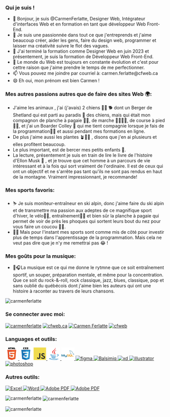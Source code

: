 <h3>Qui je suis !</h3>
<ul>
<li>👋 Bonjour, je suis @CarmenFerlatte, Designer Web, Intégrateur d'interfaces Web et en formation en tant que développeur Web Front-End.</li> 
<li>👀 Je suis une passionnée dans tout ce que j'entreprends et j'aime beaucoup créer, aider les gens, faire du design web, programmer et laisser ma créativité suivre le flot des vagues.</li>
<li>🌱 J'ai terminé la formation comme Designer Web en juin 2023 et présentement, je suis la formation de Développeur Web Front-End.</li>
<li>💞️ Le monde du Web est toujours en constante évolution et c'est pour cettre raison que j'aime prendre le temps de me perfectionner.</li> 
<li>📫 Vous pouvez me joindre par courriel à: carmen.ferlatte@cfweb.ca</li>
<li>😄 Eh oui, mon prénom est bien Carmen !</li> 
</ul>

<h3>Mes autres passions autres que de faire des sites Web 🌍:</h3>

<ul>
<li>J'aime les animaux , j'ai (j'avais) 2 chiens 🐕‍🦺 🐕 dont un Berger de Shetland qui est parti au paradis 🪽 des chiens, mais qui était mon compagnon de planche à pagaie 🏄‍♀️, de marche 🐕‍🦺🚶‍♀️, de course à pied 🏃‍♀️,  et j'ai un Boarder Colley 🐶 qui me tient compagnie lorsque je fais de la programmation👩‍💻 et aussi pendant mes formations en ligne.</li>
<li>De plus j'aime aussi les plantes 🪴🌱🌵  , disons que j'en ai plusieurs et elles profitent beaucoup.</li>
<li>Le plus important, est de bercer mes petits enfants 👶. </li>
<li>La lecture, présentement je suis en train de lire le livre de l'histoire d'Ellon Musk 📖 , et je trouve que cet homme à un parcours de vie intéressant et à la fois qui sort vraiment de l'ordinaire. Il est de ceux qui ont un objectif et ne s'arrête pas tant qu'ils ne sont pas rendus en haut de la montagne. Vraiment impressionnant, je recommande!</li>
</ul>

<h3>Mes sports favoris:</h3>
<ul>
<li>⛷️ Je suis moniteur-entraîneur en ski alpin, donc j'aime faire du ski alpin et de transmettre ma passion aux adeptes de ce magnifique sport d'hiver, le vélo🚴‍♀️, entraînement🏄‍♀️ et bien sûr la planche à pagaie qui permet de voir de près les phoques qui sortent leurs bout du nez pour vous faire un coucou 🦭👀.</li>
<li>🏃‍♀️ Mais pour l'instant mes sports sont comme mis de côté pour investir plus de temps dans l'apprentissage de la programmation. Mais cela ne veut pas dire que je n'y me remettrai pas 😂 !</li>
</ul>
<p></p>
  
<h3>Mes goûts pour la musique:</h3>
<ul>
<li>🎵🎧La musique est ce qui me donne le rytmne que ce soit entraînement sportif, un souper, préparation mentale, et même pour la concentration. Que ce soit du rock-&-roll, rock classique, jazz, blues, classique, pop et sans oublié du québécois dont j'aime bien les auteurs qui ont une histoire à raconter au travers de leurs chansons.</li>
</ul>
<p></p>
  
<p align="left"> <img src="https://komarev.com/ghpvc/?username=carmenferlatte&label=Profile%20views&color=0e75b6&style=flat" alt="carmenferlatte" > </p>

<h3 align="left">Se connecter avec moi:</h3>
<p align="left">
<a href="https://linkedin.com/in/carmenferlatte" target="blank"><img align="center" src="https://raw.githubusercontent.com/rahuldkjain/github-profile-readme-generator/master/src/images/icons/Social/linked-in-alt.svg" alt="carmenferlatte" height="30" width="40"></a>
<a href="https://fb.com/cfweb.ca" target="blank"><img align="center" src="https://raw.githubusercontent.com/rahuldkjain/github-profile-readme-generator/master/src/images/icons/Social/facebook.svg" alt="cfweb.ca" height="30" width="40"></a>
<a href="https://www.instagram.com/carmenferlatte/" target="blank"><img align="center" src="https://raw.githubusercontent.com/rahuldkjain/github-profile-readme-generator/master/src/images/icons/Social/instagram.svg" alt="Carmen Ferlatte" height="30" width="40"></a>
<a href="https://www.youtube.com/c/cfweb" target="blank"><img align="center" src="https://raw.githubusercontent.com/rahuldkjain/github-profile-readme-generator/master/src/images/icons/Social/youtube.svg" alt="cfweb" height="30" width="40"></a>
</p>

<h3 align="left">Languages et outils:</h3>
<p align="left"> 
  <a href="https://www.w3.org/html/" target="_blank" rel="noreferrer"> <img src="https://raw.githubusercontent.com/devicons/devicon/master/icons/html5/html5-original-wordmark.svg" alt="html5" width="40" height="40"> </a>
  <a href="https://www.w3schools.com/css/" target="_blank" rel="noreferrer"> <img src="https://raw.githubusercontent.com/devicons/devicon/master/icons/css3/css3-original-wordmark.svg" alt="css3" width="40" height="40"></a>
  <a href="https://developer.mozilla.org/en-US/docs/Web/JavaScript" target="_blank" rel="noreferrer"> <img src="https://raw.githubusercontent.com/devicons/devicon/master/icons/javascript/javascript-original.svg" alt="javascript" width="40" height="40"> </a>
  <a href="https://www.java.com" target="_blank" rel="noreferrer"> <img src="https://raw.githubusercontent.com/devicons/devicon/master/icons/java/java-original.svg" alt="java" width="40" height="40"> </a>
  <a href="https://www.mysql.com/" target="_blank" rel="noreferrer"> <img src="https://raw.githubusercontent.com/devicons/devicon/master/icons/mysql/mysql-original-wordmark.svg" alt="mysql" width="40" height="40"> </a>
  <a href="https://www.figma.com/" target="_blank" rel="noreferrer"> <img src="https://www.vectorlogo.zone/logos/figma/figma-icon.svg" alt="figma" width="40" height="40"> </a> 
  <a href="https://balsamiq.com/" target="_blank" rel="noreferrer"> <img src="https://cfweb.ca/img/social/balsimiq_smiley_face.svg" alt="Balsimiq" width="40" height="40"> </a>
    <a href="https://www.adobe.com/products/xd.html" target="_blank" rel="noreferrer"> <img src="https://cfweb.ca/img/social/Adobe_XD_CC_icon.svg" alt="xd" width="40" height="40"> </a>
   <a href="https://www.adobe.com/in/products/illustrator.html" target="_blank" rel="noreferrer"> <img src="https://www.vectorlogo.zone/logos/adobe_illustrator/adobe_illustrator-icon.svg" alt="illustrator" width="40" height="40"> </a>
  <a href="https://www.photoshop.com/en" target="_blank" rel="noreferrer"> <img src="https://cfweb.ca/img/social/adobe_photoshop_CC_icon.svg" alt="photoshop" width="40" height="40"> </a>
</p>

<h3 align="left">Autres outils:</h3>
<p align="left"> <a href="https://www.microsoft.com/fr-ca/microsoft-365/excel" target="_blank" rel="noreferrer"> <img src="https://cfweb.ca/img/social/microsoft_office_excel.svg" alt="Excel" width="40"> </a> 
  <a href="https://www.microsoft.com/fr-ca/microsoft-365/word" target="_blank" rel="noreferrer"> <img src="https://cfweb.ca/img/social/microsoft_office_word2019.svg" alt="Word" width="40"> </a> 
  <a href="https://www.adobe.com/ca_fr/" target="_blank" rel="noreferrer"> <img src="https://cfweb.ca/img/social/adobe_acrobat_reader_icon_2020.svg" alt="Adobe PDF" width="40"> </a>
  <a href="https://www.microsoft.com/fr-ca/microsoft-365/powerpoint" target="_blank" rel="noreferrer"> <img src="https://cfweb.ca/img/social/Microsoft_Office_PowerPoint_(2019–present).svg" alt="Adobe PDF" width="40"> </a> </p>

<p><img align="left" src="https://github-readme-stats.vercel.app/api/top-langs?username=carmenferlatte&show_icons=true&locale=en&layout=compact" alt="carmenferlatte" /></p>

<p>&nbsp;<img align="center" src="https://github-readme-stats.vercel.app/api?username=carmenferlatte&show_icons=true&locale=en" alt="carmenferlatte" /></p>

<p><img align="center" src="https://github-readme-streak-stats.herokuapp.com/?user=carmenferlatte&" alt="carmenferlatte" /></p>

<!---
CarmenFerlatte/CarmenFerlatte is a ✨ special ✨ repository because its `README.md` (this file) appears on your GitHub profile.
You can click the Preview link to take a look at your changes.
--->
